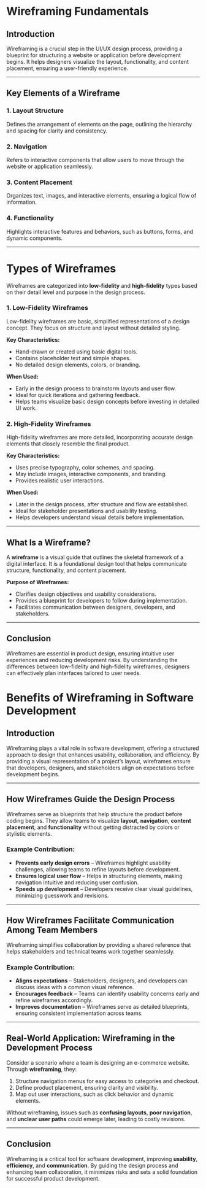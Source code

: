# Wireframing Fundamentals

## Introduction
Wireframing is a crucial step in the UI/UX design process, providing a blueprint for structuring a website or application before development begins. It helps designers visualize the layout, functionality, and content placement, ensuring a user-friendly experience.

---

## Key Elements of a Wireframe
### 1. Layout Structure
Defines the arrangement of elements on the page, outlining the hierarchy and spacing for clarity and consistency.

### 2. Navigation
Refers to interactive components that allow users to move through the website or application seamlessly.

### 3. Content Placement
Organizes text, images, and interactive elements, ensuring a logical flow of information.

### 4. Functionality
Highlights interactive features and behaviors, such as buttons, forms, and dynamic components.

---

# Types of Wireframes
Wireframes are categorized into **low-fidelity** and **high-fidelity** types based on their detail level and purpose in the design process.

### 1. Low-Fidelity Wireframes
Low-fidelity wireframes are basic, simplified representations of a design concept. They focus on structure and layout without detailed styling.

**Key Characteristics:**
- Hand-drawn or created using basic digital tools.
- Contains placeholder text and simple shapes.
- No detailed design elements, colors, or branding.

**When Used:**
- Early in the design process to brainstorm layouts and user flow.
- Ideal for quick iterations and gathering feedback.
- Helps teams visualize basic design concepts before investing in detailed UI work.

### 2. High-Fidelity Wireframes
High-fidelity wireframes are more detailed, incorporating accurate design elements that closely resemble the final product.

**Key Characteristics:**
- Uses precise typography, color schemes, and spacing.
- May include images, interactive components, and branding.
- Provides realistic user interactions.

**When Used:**
- Later in the design process, after structure and flow are established.
- Ideal for stakeholder presentations and usability testing.
- Helps developers understand visual details before implementation.

---

## What Is a Wireframe?
A **wireframe** is a visual guide that outlines the skeletal framework of a digital interface. It is a foundational design tool that helps communicate structure, functionality, and content placement.

**Purpose of Wireframes:**
- Clarifies design objectives and usability considerations.
- Provides a blueprint for developers to follow during implementation.
- Facilitates communication between designers, developers, and stakeholders.

---

## Conclusion
Wireframes are essential in product design, ensuring intuitive user experiences and reducing development risks. By understanding the differences between low-fidelity and high-fidelity wireframes, designers can effectively plan interfaces tailored to user needs.

# Benefits of Wireframing in Software Development

## Introduction
Wireframing plays a vital role in software development, offering a structured approach to design that enhances usability, collaboration, and efficiency. By providing a visual representation of a project’s layout, wireframes ensure that developers, designers, and stakeholders align on expectations before development begins.

---

## How Wireframes Guide the Design Process
Wireframes serve as blueprints that help structure the product before coding begins. They allow teams to visualize **layout**, **navigation**, **content placement**, and **functionality** without getting distracted by colors or stylistic elements.

### Example Contribution:
- **Prevents early design errors** – Wireframes highlight usability challenges, allowing teams to refine layouts before development.
- **Ensures logical user flow** – Helps in structuring elements, making navigation intuitive and reducing user confusion.
- **Speeds up development** – Developers receive clear visual guidelines, minimizing guesswork and revisions.

---

## How Wireframes Facilitate Communication Among Team Members
Wireframing simplifies collaboration by providing a shared reference that helps stakeholders and technical teams work together seamlessly.

### Example Contribution:
- **Aligns expectations** – Stakeholders, designers, and developers can discuss ideas with a common visual reference.
- **Encourages feedback** – Teams can identify usability concerns early and refine wireframes accordingly.
- **Improves documentation** – Wireframes serve as detailed blueprints, ensuring consistent implementation across teams.

---

## Real-World Application: Wireframing in the Development Process
Consider a scenario where a team is designing an e-commerce website. Through **wireframing**, they:
1. Structure navigation menus for easy access to categories and checkout.
2. Define product placement, ensuring clarity and visibility.
3. Map out user interactions, such as click behavior and dynamic elements.

Without wireframing, issues such as **confusing layouts**, **poor navigation**, and **unclear user paths** could emerge later, leading to costly revisions.

---

## Conclusion
Wireframing is a critical tool for software development, improving **usability**, **efficiency**, and **communication**. By guiding the design process and enhancing team collaboration, it minimizes risks and sets a solid foundation for successful product development.



